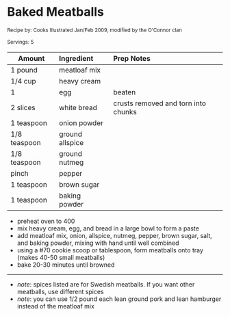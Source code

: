 # Baked Meatballs

<small>Recipe by: Cooks Illustrated Jan/Feb 2009, modified by the O'Connor clan</small>

<small>Servings: 5</small>

| Amount        | Ingredient      | Prep Notes                          |
| ------------- | :-------------- | :---------------------------------- |
| 1 pound       | meatloaf mix    |                                     |
| 1/4 cup       | heavy cream     |                                     |
| 1             | egg             | beaten                              |
| 2 slices      | white bread     | crusts removed and torn into chunks |
| 1 teaspoon    | onion powder    |                                     |
| 1/8 teaspoon  | ground allspice |                                     |
| 1/8 teaspoon  | ground nutmeg   |                                     |
| pinch         | pepper          |                                     |
| 1 teaspoon    | brown sugar     |                                     |
| 1 teaspoon    | baking powder   |                                     |

- preheat oven to 400
- mix heavy cream, egg, and bread in a large bowl to form a paste
- add meatloaf mix, onion, allspice, nutmeg, pepper, brown sugar, salt, and baking powder, mixing with hand until well combined
- using a #70 cookie scoop or tablespoon, form meatballs onto tray (makes 40-50 small meatballs)
- bake 20-30 minutes until browned

---

- _note_: spices listed are for Swedish meatballs. If you want other meatballs, use different spices
- _note_: you can use 1/2 pound each lean ground pork and lean hamburger instead of the meatloaf mix
